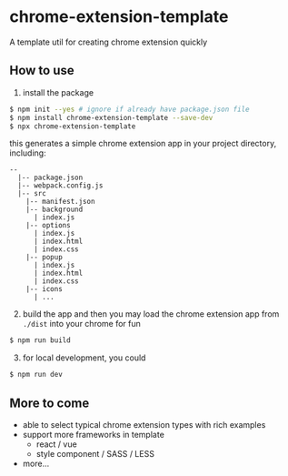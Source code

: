 # chrome-extension-template

A template util for creating chrome extension quickly

## How to use
1. install the package
```bash
$ npm init --yes # ignore if already have package.json file
$ npm install chrome-extension-template --save-dev
$ npx chrome-extension-template
```

this generates a simple chrome extension app in your project directory, including:
```
--
  |-- package.json
  |-- webpack.config.js
  |-- src
    |-- manifest.json
    |-- background
      | index.js
    |-- options
      | index.js
      | index.html
      | index.css
    |-- popup
      | index.js
      | index.html
      | index.css
    |-- icons
      | ...
```

2. build the app and then you may load the chrome extension app from `./dist` into your chrome for fun
```bash
$ npm run build
```

3. for local development, you could
```bash
$ npm run dev
```

## More to come
- able to select typical chrome extension types with rich examples
- support more frameworks in template
  - react / vue
  - style component / SASS / LESS
- more...
